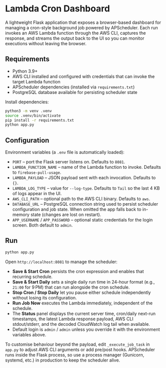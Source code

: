# Lambda Cron Dashboard

A lightweight Flask application that exposes a browser-based dashboard for managing a cron-style background job powered by APScheduler. Each run invokes an AWS Lambda function through the AWS CLI, captures the response, and streams the output back to the UI so you can monitor executions without leaving the browser.

## Requirements

- Python 3.9+
- AWS CLI installed and configured with credentials that can invoke the target Lambda function
- APScheduler dependencies (installed via `requirements.txt`)
- PostgreSQL database available for persisting scheduler state

Install dependencies:

```bash
python3 -m venv .venv
source .venv/bin/activate
pip install -r requirements.txt
python app.py
```

## Configuration

Environment variables (a `.env` file is automatically loaded):

- `PORT` – port the Flask server listens on. Defaults to `8081`.
- `LAMBDA_FUNCTION_NAME` – name of the Lambda function to invoke. Defaults to `firebase-pull-usage`.
- `LAMBDA_PAYLOAD` – JSON payload sent with each invocation. Defaults to `{}`.
- `LAMBDA_LOG_TYPE` – value for `--log-type`. Defaults to `Tail` so the last 4 KB of logs appear in the UI.
- `AWS_CLI_PATH` – optional path to the AWS CLI binary. Defaults to `aws`.
- `DATABASE_URL` – PostgreSQL connection string used to persist scheduler configuration and job state. When omitted the app falls back to in-memory state (changes are lost on restart).
- `APP_USERNAME` / `APP_PASSWORD` – optional static credentials for the login screen. Both default to `admin`.

## Run

```bash
python app.py
```

Open `http://localhost:8081` to manage the scheduler:

- **Save & Start Cron** persists the cron expression and enables that recurring schedule.
- **Save & Start Daily** sets a single daily run time in 24-hour format (e.g., `21:00` for 9 PM) that can run alongside the cron schedule.
- **Stop Cron / Stop Daily** let you pause either schedule independently without losing its configuration.
- **Run Job Now** executes the Lambda immediately, independent of the schedule.
- The **Status** panel displays the current server time, cron/daily next-run timestamps, the latest Lambda response payload, AWS CLI stdout/stderr, and the decoded CloudWatch log tail when available.
- Default login is `admin` / `admin` unless you override it with the environment variables above.

To customise behaviour beyond the payload, edit `_execute_job_task` in `app.py` to adjust AWS CLI arguments or add pre/post hooks. APScheduler runs inside the Flask process, so use a process manager (Gunicorn, systemd, etc.) in production to keep the scheduler alive.
